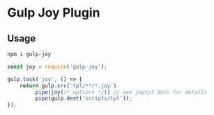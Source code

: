 
# Gulp Joy Plugin

## Usage
```bash
npm i gulp-joy
```
```js
const joy = require('gulp-joy');

gulp.task('joy', () => {
    return gulp.src('tpl/**/*.joy')
        .pipe(joy(/* options */)) // see joytpl docs for details 
        .pipe(gulp.dest('scripts/tpl'));
});
```
